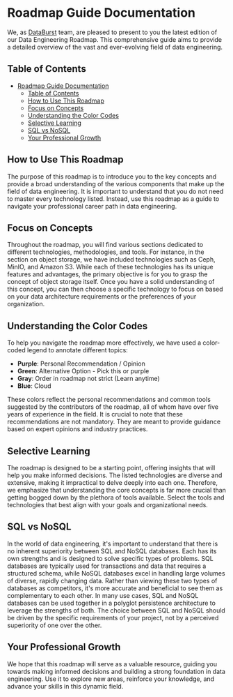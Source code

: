 # Roadmap Guide Documentation

We, as [DataBurst](https://databurst.tech) team, are pleased to present to you the latest edition of our Data Engineering Roadmap. This comprehensive guide aims to provide a detailed overview of the vast and ever-evolving field of data engineering.

## Table of Contents

- [Roadmap Guide Documentation](#roadmap-guide-documentation)
  - [Table of Contents](#table-of-contents)
  - [How to Use This Roadmap](#how-to-use-this-roadmap)
  - [Focus on Concepts](#focus-on-concepts)
  - [Understanding the Color Codes](#understanding-the-color-codes)
  - [Selective Learning](#selective-learning)
  - [SQL vs NoSQL](#sql-vs-nosql)
  - [Your Professional Growth](#your-professional-growth)

## How to Use This Roadmap

The purpose of this roadmap is to introduce you to the key concepts and provide a broad understanding of the various components that make up the field of data engineering. It is important to understand that you do not need to master every technology listed. Instead, use this roadmap as a guide to navigate your professional career path in data engineering.

## Focus on Concepts

Throughout the roadmap, you will find various sections dedicated to different technologies, methodologies, and tools. For instance, in the section on object storage, we have included technologies such as Ceph, MinIO, and Amazon S3. While each of these technologies has its unique features and advantages, the primary objective is for you to grasp the concept of object storage itself. Once you have a solid understanding of this concept, you can then choose a specific technology to focus on based on your data architecture requirements or the preferences of your organization.

## Understanding the Color Codes

To help you navigate the roadmap more effectively, we have used a color-coded legend to annotate different topics:

- **Purple**: Personal Recommendation / Opinion
- **Green**: Alternative Option - Pick this or purple
- **Gray**: Order in roadmap not strict (Learn anytime)
- **Blue**: Cloud

These colors reflect the personal recommendations and common tools suggested by the contributors of the roadmap, all of whom have over five years of experience in the field. It is crucial to note that these recommendations are not mandatory. They are meant to provide guidance based on expert opinions and industry practices.

## Selective Learning

The roadmap is designed to be a starting point, offering insights that will help you make informed decisions. The listed technologies are diverse and extensive, making it impractical to delve deeply into each one. Therefore, we emphasize that understanding the core concepts is far more crucial than getting bogged down by the plethora of tools available. Select the tools and technologies that best align with your goals and organizational needs.

## SQL vs NoSQL

In the world of data engineering, it's important to understand that there is no inherent superiority between SQL and NoSQL databases. Each has its own strengths and is designed to solve specific types of problems. SQL databases are typically used for transactions and data that requires a structured schema, while NoSQL databases excel in handling large volumes of diverse, rapidly changing data. Rather than viewing these two types of databases as competitors, it's more accurate and beneficial to see them as complementary to each other. In many use cases, SQL and NoSQL databases can be used together in a polyglot persistence architecture to leverage the strengths of both. The choice between SQL and NoSQL should be driven by the specific requirements of your project, not by a perceived superiority of one over the other.

## Your Professional Growth

We hope that this roadmap will serve as a valuable resource, guiding you towards making informed decisions and building a strong foundation in data engineering. Use it to explore new areas, reinforce your knowledge, and advance your skills in this dynamic field.
